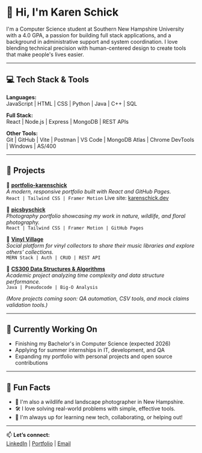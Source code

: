 # 👋 Hi, I'm Karen Schick

I'm a Computer Science student at Southern New Hampshire University with a 4.0 GPA, a passion for building full stack applications, and a background in administrative support and system coordination. I love blending technical precision with human-centered design to create tools that make people's lives easier.

---

## 💻 Tech Stack & Tools

**Languages:**  
JavaScript | HTML | CSS | Python | Java | C++ | SQL

**Full Stack:**  
React | Node.js | Express | MongoDB | REST APIs

**Other Tools:**  
Git | GitHub | Vite | Postman | VS Code | MongoDB Atlas | Chrome DevTools | Windows | AS/400

---

## 🚀 Projects
🔗 **[portfolio-karenschick](https://github.com/karenschick/portfolio-karenschick)**  
*A modern, responsive portfolio built with React and GitHub Pages.*  
`React | Tailwind CSS | Framer Motion`
Live site: [karenschick.dev](https://karenschick.github.io/portfolio-karenschick/)

🔗 **[picsbyschick](https://github.com/karenschick/picsbyschick)**  
*Photography portfolio showcasing my work in nature, wildlife, and floral photography.*  
`React | Tailwind CSS | Framer Motion | GitHub Pages`  

🔗 **[Vinyl Village](https://github.com/karenschick/vinylVillage)**  
*Social platform for vinyl collectors to share their music libraries and explore others’ collections.*  
`MERN Stack | Auth | CRUD | REST API`

🔗 **[CS300 Data Structures & Algorithms](https://github.com/karenschick/cs300-data-structures)**  
*Academic project analyzing time complexity and data structure performance.*  
`Java | Pseudocode | Big-O Analysis`

*(More projects coming soon: QA automation, CSV tools, and mock claims validation tools.)*

---

## 🎯 Currently Working On

- Finishing my Bachelor's in Computer Science (expected 2026)
- Applying for summer internships in IT, development, and QA
- Expanding my portfolio with personal projects and open source contributions

---

## 🌱 Fun Facts

- 📸 I'm also a wildlife and landscape photographer in New Hampshire.
- 🛠 I love solving real-world problems with simple, effective tools.
- 💬 I'm always up for learning new tech, collaborating, or helping out!

---

📫 **Let’s connect:**  
[LinkedIn](https://www.linkedin.com/in/karenschick) | [Portfolio]([https://karenschick.dev](https://karenschick.github.io/portfolio-karenschick/)) | [Email](mailto:karenschick.dev@gmail.com)


  

<!---
karenschick/karenschick is a ✨ special ✨ repository because its `README.md` (this file) appears on your GitHub profile.
You can click the Preview link to take a look at your changes.
--->
